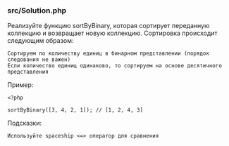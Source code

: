 ### src/Solution.php

Реализуйте функцию sortByBinary, которая сортирует переданную коллекцию и возвращает новую коллекцию. Сортировка
происходит следующим образом:

    Сортируем по количеству единиц в бинарном представлении (порядок следования не важен)
    Если количество единиц одинаково, то сортируем на основе десятичного представления

Пример:

    <?php
    
    sortByBinary([3, 4, 2, 1]); // [1, 2, 4, 3]

Подсказки:

    Используйте spaceship <=> оператор для сравнения